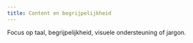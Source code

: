 ```yaml
---
title: Content en begrijpelijkheid
---
```


Focus op taal, begrijpelijkheid, visuele ondersteuning of jargon.
